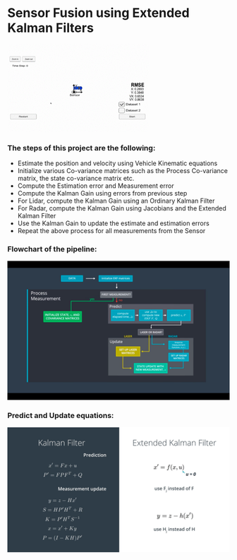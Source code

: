 # Sensor Fusion using Extended Kalman Filters
![alt text][video_gif]

### The steps of this project are the following:

* Estimate the position and velocity using Vehicle Kinematic equations
* Initialize various Co-variance matrices such as the Process Co-variance matrix, the state co-variance matrix etc.
* Compute the Estimation error and Measurement error
* Compute the Kalman Gain using errors from previous step
* For Lidar, compute the Kalman Gain using an Ordinary Kalman Filter
* For Radar, compute the Kalman Gain using Jacobians and the Extended Kalman Filter
* Use the Kalman Gain to update the estimate and estimation errors
* Repeat the above process for all measurements from the Sensor

### Flowchart of the pipeline:
![alt text][flowchart]

### Predict and Update equations:
![alt text][equations]

[//]: # (Image References)
[video_gif]: ./output/video.gif "Vehicle Tracking"
[flowchart]: ./output/flowchart.png "Flowchart"
[equations]: ./output/equations.jpg "Equations"
